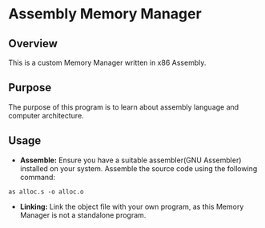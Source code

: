 # Assembly Memory Manager

## Overview

This is a custom Memory Manager written in x86 Assembly.

## Purpose

The purpose of this program is to learn about assembly language and computer architecture.

## Usage

- **Assemble:**
Ensure you have a suitable assembler(GNU Assembler) installed on your system.
Assemble the source code using the following command:
```
as alloc.s -o alloc.o
```
- **Linking:**
Link the object file with your own program, as this Memory Manager is not a standalone program.
